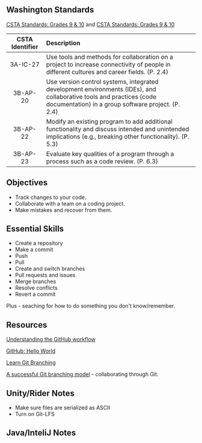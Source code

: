 
## Washington Standards

[CSTA Standards: Grades 9 & 10](http://www.k12.wa.us/ComputerScience/pubdocs/CS-Standards-9-10.pdf) and [CSTA Standards: Grades 9 & 10](http://www.k12.wa.us/ComputerScience/pubdocs/CS-Standards-11-12.pdf)

| CSTA Identifier | Description |
| :---:      | :--- |
| 3A-IC-27   | Use tools and methods for collaboration on a project to increase connectivity of people in different cultures and career fields. (P. 2.4) |
| 3B-AP-20   | Use version control systems, integrated development environments (IDEs), and collaborative tools and practices (code documentation) in a group software project. (P. 2.4) |
| 3B-AP-22   | Modify an existing program to add additional functionality and discuss intended and unintended implications (e.g., breaking other functionality). (P. 5.3) |
| 3B-AP-23   | Evaluate key qualities of a program through a process such as a code review. (P. 6.3) |

## Objectives

* Track changes to your code.
* Collaborate with a team on a coding project.
* Make mistakes and recover from them.

## Essential Skills

* Create a repository
* Make a commit
* Push
* Pull
* Create and switch branches
* Pull requests and issues
* Merge branches
* Resolve conflicts
* Revert a commit

Plus - seaching for how to do something you don't know/remember.

## Resources

[Understanding the GitHub workflow](https://guides.github.com/introduction/flow/)

[GitHub: Hello World](https://guides.github.com/activities/hello-world/)

[Learn Git Branching](https://learngitbranching.js.org)

[A successful Git branching model](https://nvie.com/posts/a-successful-git-branching-model/) - collaborating through Git.

## Unity/Rider Notes

* Make sure files are serialized as ASCII
* Turn on Git-LFS

## Java/InteliJ Notes
